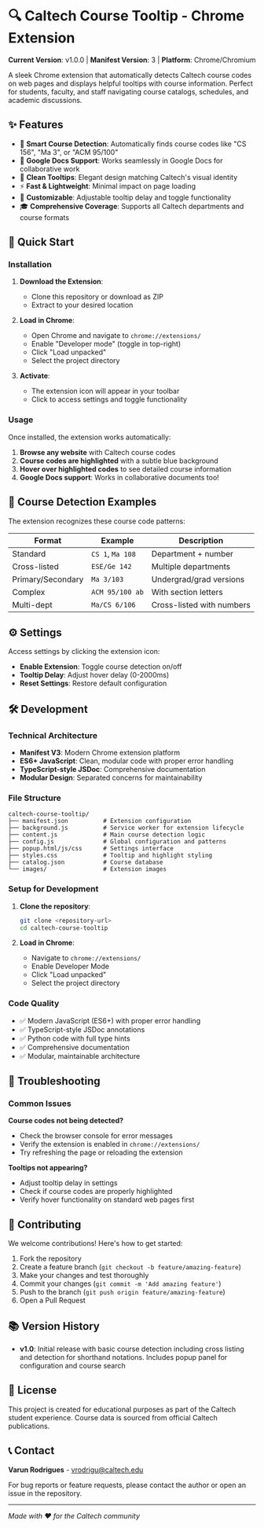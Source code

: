 # 🔍 Caltech Course Tooltip - Chrome Extension

**Current Version**: v1.0.0 | **Manifest Version**: 3 | **Platform**: Chrome/Chromium

A sleek Chrome extension that automatically detects Caltech course codes on web pages and displays helpful tooltips with course information. Perfect for students, faculty, and staff navigating course catalogs, schedules, and academic discussions.

## ✨ Features

- 🎯 **Smart Course Detection**: Automatically finds course codes like "CS 156", "Ma 3", or "ACM 95/100"
- 📝 **Google Docs Support**: Works seamlessly in Google Docs for collaborative work
- 🎨 **Clean Tooltips**: Elegant design matching Caltech's visual identity
- ⚡ **Fast & Lightweight**: Minimal impact on page loading
- 🔧 **Customizable**: Adjustable tooltip delay and toggle functionality
- 🎓 **Comprehensive Coverage**: Supports all Caltech departments and course formats

## 🚀 Quick Start

### Installation

1. **Download the Extension**:
   - Clone this repository or download as ZIP
   - Extract to your desired location

2. **Load in Chrome**:
   - Open Chrome and navigate to `chrome://extensions/`
   - Enable "Developer mode" (toggle in top-right)
   - Click "Load unpacked"
   - Select the project directory

3. **Activate**:
   - The extension icon will appear in your toolbar
   - Click to access settings and toggle functionality

### Usage

Once installed, the extension works automatically:

1. **Browse any website** with Caltech course codes
2. **Course codes are highlighted** with a subtle blue background
3. **Hover over highlighted codes** to see detailed course information
4. **Google Docs support**: Works in collaborative documents too!

## 🎯 Course Detection Examples

The extension recognizes these course code patterns:

| Format | Example | Description |
|--------|---------|-------------|
| Standard | `CS 1`, `Ma 108` | Department + number |
| Cross-listed | `ESE/Ge 142` | Multiple departments |
| Primary/Secondary | `Ma 3/103` | Undergrad/grad versions |
| Complex | `ACM 95/100 ab` | With section letters |
| Multi-dept | `Ma/CS 6/106` | Cross-listed with numbers |

## ⚙️ Settings

Access settings by clicking the extension icon:

- **Enable Extension**: Toggle course detection on/off
- **Tooltip Delay**: Adjust hover delay (0-2000ms)
- **Reset Settings**: Restore default configuration

## 🛠️ Development

### Technical Architecture

- **Manifest V3**: Modern Chrome extension platform
- **ES6+ JavaScript**: Clean, modular code with proper error handling
- **TypeScript-style JSDoc**: Comprehensive documentation
- **Modular Design**: Separated concerns for maintainability

### File Structure

```
caltech-course-tooltip/
├── manifest.json          # Extension configuration
├── background.js          # Service worker for extension lifecycle
├── content.js             # Main course detection logic
├── config.js              # Global configuration and patterns
├── popup.html/js/css      # Settings interface
├── styles.css             # Tooltip and highlight styling
├── catalog.json           # Course database
└── images/                # Extension images
```

### Setup for Development

1. **Clone the repository**:
   ```bash
   git clone <repository-url>
   cd caltech-course-tooltip
   ```

2. **Load in Chrome**:
   - Navigate to `chrome://extensions/`
   - Enable Developer Mode
   - Click "Load unpacked"
   - Select the project directory

### Code Quality

- ✅ Modern JavaScript (ES6+) with proper error handling
- ✅ TypeScript-style JSDoc annotations
- ✅ Python code with full type hints
- ✅ Comprehensive documentation
- ✅ Modular, maintainable architecture

## 🐛 Troubleshooting

### Common Issues

**Course codes not being detected?**
- Check the browser console for error messages
- Verify the extension is enabled in `chrome://extensions/`
- Try refreshing the page or reloading the extension

**Tooltips not appearing?**
- Adjust tooltip delay in settings
- Check if course codes are properly highlighted
- Verify hover functionality on standard web pages first

## 🤝 Contributing

We welcome contributions! Here's how to get started:

1. Fork the repository
2. Create a feature branch (`git checkout -b feature/amazing-feature`)
3. Make your changes and test thoroughly
4. Commit your changes (`git commit -m 'Add amazing feature'`)
5. Push to the branch (`git push origin feature/amazing-feature`)
6. Open a Pull Request

## 📚 Version History

- **v1.0**: Initial release with basic course detection including cross listing and detection for shorthand notations. Includes popup panel for configuration and course search

## 📄 License

This project is created for educational purposes as part of the Caltech student experience. Course data is sourced from official Caltech publications.

## 📞 Contact

**Varun Rodrigues** - vrodrigu@caltech.edu

For bug reports or feature requests, please contact the author or open an issue in the repository.

---

*Made with ❤️ for the Caltech community*

